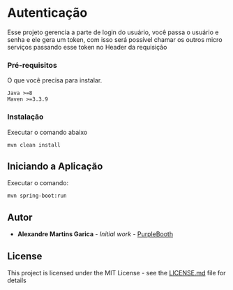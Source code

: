 # Autenticação

Esse projeto gerencia a parte de login do usuário, você passa o usuário e senha e ele gera um token, com isso será possível chamar os outros micro serviços passando esse token no Header da requisição


### Pré-requisitos

O que você precisa para instalar.

```
Java >=8
Maven >=3.3.9
```

### Instalação

Executar o comando abaixo

```
mvn clean install 
```

## Iniciando a Aplicação

Executar o comando:

```
mvn spring-boot:run
```

## Autor

* **Alexandre Martins Garica** - *Initial work* - [PurpleBooth](https://github.com/PurpleBooth)

## License

This project is licensed under the MIT License - see the [LICENSE.md](LICENSE.md) file for details
